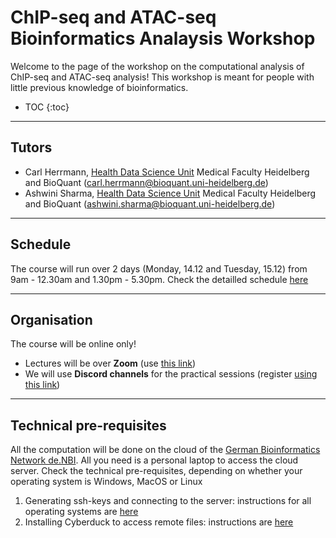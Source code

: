 # ChIP-seq and ATAC-seq Bioinformatics Analaysis Workshop

Welcome to the page of the workshop on the computational analysis of ChIP-seq and ATAC-seq analysis! This workshop is meant for people with little previous knowledge of bioinformatics.

* TOC {:toc}

******
## Tutors

* Carl Herrmann, [Health Data Science Unit](https://www.hdsu.org/) Medical Faculty Heidelberg and BioQuant (carl.herrmann@bioquant.uni-heidelberg.de)
* Ashwini Sharma, [Health Data Science Unit](https://www.hdsu.org/) Medical Faculty Heidelberg and BioQuant (ashwini.sharma@bioquant.uni-heidelberg.de)


********
## Schedule

The course will run over 2 days (Monday, 14.12 and Tuesday, 15.12) from 9am - 12.30am and 1.30pm - 5.30pm.
Check the detailled schedule [here](./schedule.md)

*********
## Organisation

The course will be online only! 
* Lectures will be over **Zoom** (use [this link]())
* We will use **Discord channels** for the practical sessions (register [using this link](https://discord.gg/xNpc66eZbW))

**********
## Technical pre-requisites

All the computation will be done on the cloud of the [German Bioinformatics Network de.NBI](https://www.denbi.de/). All you need is a personal laptop to access the cloud server. Check the technical pre-requisites, depending on whether your operating system is Windows, MacOS or Linux

1. Generating ssh-keys and connecting to the server: instructions for all operating systems are [here](./ssh.md)
2. Installing Cyberduck to access remote files: instructions are [here](./cyberduck.md)